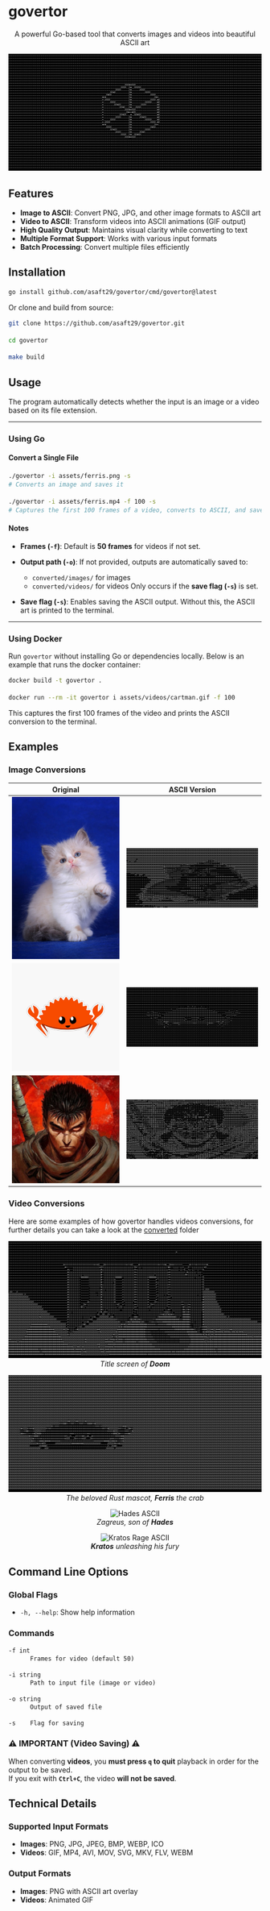 # govertor 

<p align="center">
  A powerful Go-based tool that converts images and videos into beautiful ASCII art
</p>

<p align="center">
  <img src="converted/videos/box_ascii.gif" alt="Box">
</p>


## Features

- **Image to ASCII**: Convert PNG, JPG, and other image formats to ASCII art
- **Video to ASCII**: Transform videos into ASCII animations (GIF output)
- **High Quality Output**: Maintains visual clarity while converting to text
- **Multiple Format Support**: Works with various input formats
- **Batch Processing**: Convert multiple files efficiently

## Installation

```bash
go install github.com/asaft29/govertor/cmd/govertor@latest
```

Or clone and build from source:

```bash
git clone https://github.com/asaft29/govertor.git

cd govertor

make build
```

## Usage

The program automatically detects whether the input is an image or a video based on its file extension.

---

### Using Go

#### Convert a Single File

```bash
./govertor -i assets/ferris.png -s
# Converts an image and saves it

./govertor -i assets/ferris.mp4 -f 100 -s
# Captures the first 100 frames of a video, converts to ASCII, and saves it
```

#### Notes

* **Frames (`-f`)**:
  Default is **50 frames** for videos if not set.

* **Output path (`-o`)**:
  If not provided, outputs are automatically saved to:

  * `converted/images/` for images
  * `converted/videos/` for videos
    Only occurs if the **save flag (`-s`)** is set.

* **Save flag (`-s`)**:
  Enables saving the ASCII output. Without this, the ASCII art is printed to the terminal.

---

### Using Docker

Run `govertor` without installing Go or dependencies locally. Below is an example that runs the docker container:

```bash
docker build -t govertor .

docker run --rm -it govertor i assets/videos/cartman.gif -f 100
```

This captures the first 100 frames of the video and prints the ASCII conversion to the terminal.


## Examples

### Image Conversions

| Original | ASCII Version |
|----------|---------------|
| ![Cat Original](assets/images/cat.png) | ![Cat ASCII](converted/images/cat_ascii.png) |
| ![Ferris Original](assets/images/ferris.jpg) | ![Ferris ASCII](converted/images/ferris_ascii.png) |
| ![Guts Original](assets/images/guts.jpg) | ![Guts ASCII](converted/images/guts_ascii.png) |

### Video Conversions

Here are some examples of how govertor handles videos conversions, for further details you can take a look at the [converted](converted/) folder


<p align="center">
  <img src="converted/videos/doom_eternal_ascii.gif" alt="Doom Eternal ASCII"><br>
  <em>Title screen of <strong>Doom</strong></em>
</p>

<p align="center">
  <img src="converted/videos/ferris_ascii.gif" alt="Ferris ASCII"><br>
  <em>The beloved Rust mascot, <strong>Ferris</strong> the crab</em>
</p>

<p align="center">
  <img src="converted/videos/hades_ascii.gif" alt="Hades ASCII"><br>
  <em>Zagreus, son of <strong>Hades</strong></em>
</p>

<p align="center">
  <img src="converted/videos/kratos_rage_ascii.gif" alt="Kratos Rage ASCII"><br>
  <em><strong>Kratos</strong> unleashing his fury</em>
</p>


## Command Line Options

### Global Flags
- `-h, --help`: Show help information

### Commands
```
-f int
      Frames for video (default 50)

-i string
      Path to input file (image or video)

-o string
      Output of saved file

-s    Flag for saving
```

### ⚠️ IMPORTANT (Video Saving) ⚠️
When converting **videos**, you **must press `q` to quit** playback in order for the output to be saved.  
If you exit with **`Ctrl+C`**, the video **will not be saved**.

## Technical Details

### Supported Input Formats
- **Images**: PNG, JPG, JPEG, BMP, WEBP, ICO
- **Videos**: GIF, MP4, AVI, MOV, SVG, MKV, FLV, WEBM

### Output Formats
- **Images**: PNG with ASCII art overlay
- **Videos**: Animated GIF
